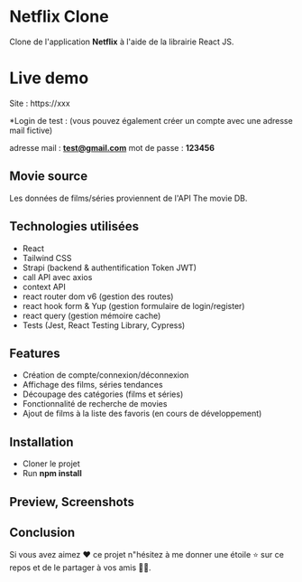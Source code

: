 # Netflix Clone

Clone de l'application **Netflix** à l'aide de la librairie React JS.

# Live demo

Site : https://xxx

\*Login de test : (vous pouvez également créer un compte avec une adresse mail fictive)

adresse mail : **test@gmail.com**
mot de passe : **123456**

## Movie source

Les données de films/séries proviennent de l'API The movie DB.

## Technologies utilisées

- React
- Tailwind CSS
- Strapi (backend & authentification Token JWT)
- call API avec axios
- context API
- react router dom v6 (gestion des routes)
- react hook form & Yup (gestion formulaire de login/register)
- react query (gestion mémoire cache)
- Tests (Jest, React Testing Library, Cypress)

## Features

- Création de compte/connexion/déconnexion
- Affichage des films, séries tendances
- Découpage des catégories (films et séries)
- Fonctionnalité de recherche de movies
- Ajout de films à la liste des favoris (en cours de développement)

## Installation

- Cloner le projet
- Run **npm install**

## Preview, Screenshots

## Conclusion

Si vous avez aimez ❤️ ce projet n"hésitez à me donner une étoile ⭐️ sur ce repos et de le partager à vos amis 🧑‍💻.
